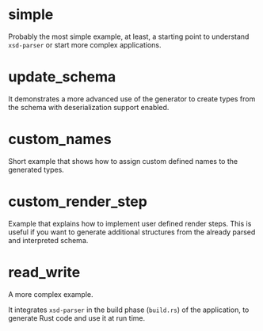 # simple

Probably the most simple example, at least, a starting point to understand `xsd-parser` or start more complex applications.


# update_schema

It demonstrates a more advanced use of the generator to create types from the schema with deserialization support enabled.


# custom_names

Short example that shows how to assign custom defined names to the generated types.


# custom_render_step

Example that explains how to implement user defined render steps. This is useful if you want to generate additional structures from the already parsed and interpreted schema.


# read_write

A more complex example.

It integrates `xsd-parser` in the build phase (`build.rs`) of the application,
to generate Rust code and use it at run time.
